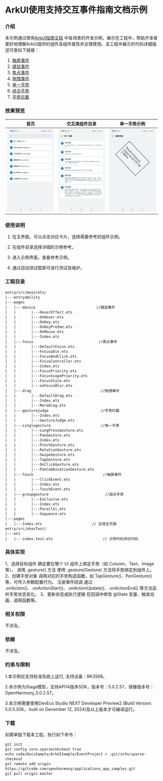 # ArkUI使用支持交互事件指南文档示例

### 介绍

本示例通过使用[ArkUI指南文档](https://gitcode.com/openharmony/docs/tree/master/zh-cn/application-dev/ui)
中各场景的开发示例，展示在工程中，帮助开发者更好地理解ArkUI提供的组件及组件属性并合理使用。该工程中展示的代码详细描述可查如下链接：

1. [触屏事件](https://gitcode.com/openharmony/docs/blob/OpenHarmony-5.0.1-Release/zh-cn/application-dev/ui/arkts-common-events-touch-screen-event.md)
2. [键鼠事件](https://gitcode.com/openharmony/docs/blob/OpenHarmony-5.0.1-Release/zh-cn/application-dev/ui/arkts-common-events-device-input-event.md)
3. [焦点事件](https://gitcode.com/openharmony/docs/blob/OpenHarmony-5.0.1-Release/zh-cn/application-dev/ui/arkts-common-events-focus-event.md)
4. [拖拽事件](https://gitcode.com/openharmony/docs/blob/OpenHarmony-5.0.1-Release/zh-cn/application-dev/ui/arkts-common-events-drag-event.md)
5. [单一手势](https://gitcode.com/openharmony/docs/blob/OpenHarmony-5.0.1-Release/zh-cn/application-dev/ui/arkts-gesture-events-single-gesture.md)
6. [组合手势](https://gitcode.com/openharmony/docs/blob/OpenHarmony-5.0.1-Release/zh-cn/application-dev/ui/arkts-gesture-events-combined-gestures.md)
7. [手势拦截](https://gitcode.com/openharmony/docs/blob/OpenHarmony-5.0.1-Release/zh-cn/application-dev/ui/arkts-gesture-events-gesture-judge.md)

### 效果预览

| 首页                                 | 交互类组件目录                            | 单一手势示例                             |
|------------------------------------|------------------------------------|------------------------------------|
| ![](screenshots/device/image1.png) | ![](screenshots/device/image2.png) | ![](screenshots/device/image3.png) |

### 使用说明

1. 在主界面，可以点击对应卡片，选择需要参考的组件示例。

2. 在组件目录选择详细的示例参考。

3. 进入示例界面，查看参考示例。

4. 通过自动测试框架可进行测试及维护。

### 工程目录

```
entry/src/main/ets/
|---entryability
|---pages
|   |---device                            //键鼠事件     
|   |       |---HoverEffect.ets
|   |       |---OnHover.ets
|   |       |---OnKey.ets
|   |       |---OnKeyPreIme.ets
|   |       |---OnMouse.ets
|   |       |---Index.ets
|   |---focus                              //焦点事件
|   |       |---DefaultFocus.ets
|   |       |---Focusable.ets
|   |       |---FocusAndClick.ets
|   |       |---FocusController.ets
|   |       |---Index.ets
|   |       |---FocusPriority.ets
|   |       |---FocusScopePriority.ets
|   |       |---FocusStyle.ets
|   |       |---onFocusBlur.ets
|   |---drag                                //拖拽事件
|   |       |---DefaultDrag.ets
|   |       |---Index.ets
|   |       |---MoreDrag.ets
|   |---gesturejudge                        //手势拦截
|   |       |---Index.ets  
|   |       |---GestureJudge.ets
|   |---singlegesture                       //单一手势
|   |       |---LongPressGesture.ets
|   |       |---PanGesture.ets
|   |       |---Index.ets
|   |       |---PinchGesture.ets
|   |       |---RotationGesture.ets
|   |       |---SwipeGesture.ets
|   |       |---TapGesture.ets
|   |       |---OnClickGesture.ets
|   |       |---PanCombinationGesture.ets
|   |---Touch                                //触屏事件
|   |       |---ClickEvent.ets
|   |       |---Index.ets
|   |       |---TouchEvent.ets    
|   |---groupgesture                          //组合手势
|   |       |---Exclusive.ets
|   |       |---Index.ets
|   |       |---Parallel.ets
|   |       |---Sequence.ets                    
|---pages
|   |---Index.ets                       // 应用主页面
entry/src/ohosTest/
|---ets
|   |---index.test.ets                       // 示例代码测试代码
```

### 具体实现

1、选择目标组件
确定要在哪个 UI 组件上绑定手势（如 Column、Text、Image 等）。
调用 .gesture() 方法
使用 .gesture(Gesture) 方法将手势绑定到组件上。
2、创建手势对象
调用对应的手势构造函数，如 TapGesture()、PanGesture() 等，可传入参数配置行为。
注册事件回调
通过 .onAction()、.onActionStart()、.onActionUpdate()、.onActionEnd() 等方法监听手势状态变化。
3、更新状态或执行逻辑
在回调中修改 @State 变量、触发动画、调用函数等。

### 相关权限

不涉及。

### 依赖

不涉及。

### 约束与限制

1.本示例仅支持标准系统上运行, 支持设备：RK3568。

2.本示例为Stage模型，支持API14版本SDK，版本号：5.0.2.57，镜像版本号：OpenHarmony_5.0.2.57。

3.本示例需要使用DevEco Studio NEXT Developer Preview2 (Build Version: 5.0.5.306， built on December 12, 2024)及以上版本才可编译运行。

### 下载

如需单独下载本工程，执行如下命令：

````
git init
git config core.sparsecheckout true
echo code/DocsSample/ArkUISample/EventProject > .git/info/sparse-checkout
git remote add origin https://gitcode.com/openharmony/applications_app_samples.git
git pull origin master
````